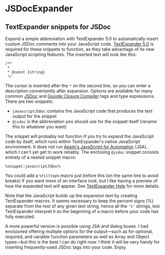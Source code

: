 # JSDocExpander
## TextExpander snippets for JSDoc

Expand a simple abbreviation with TextExpander 5.0 to automatically insert custom JSDoc comments into your JavaScript code. [TextExpander 5.0][1] is required for these snippets to function, as they take advantage of its new JavaScript scripting features. The inserted text will look like this:
```
/**
 * 
 * @const {string} 
 */
```
The cursor is inserted after the `*` on the second line, so you can enter a description conveniently after expansion. Options are available for many common [JSDoc][2] and [Google Closure Compiler][3] tags and type expressions. There are two snippets:

- `javascriptJSDoc` contains the JavaScript code that produces the text output for the snippet
- `@jsdoc` is the abbreviation you should use for the snippet itself (rename this to whatever you want)

The snippet will probably not function if you try to expand the JavaScript code by itself, which runs within TextExpander's native JavaScript environment. It does not run [Apple's JavaScript for Automation][4] (JSA), which I can't yet get to work reliably. The enclosing `@jsdoc` snippet consists entirely of a nested snippet macro:

```
%snippet:javascriptJSDoc%
```

You could add a `%filltop%` macro just before this (on the same line to avoid breaks) if you want more of an interface look, but I like having a preview of how the expanded text will appear. See [TextExpander Help][5] for more details.

Note that the JavaScript builds up the expansion text by creating TextExpander macros. It seems necessary to keep the percent signs (%) separate from the rest of any given text string, hence all the `'%'` strings, lest TextExpander interpret it as the beginning of a macro before your code has fully executed.

A more powerful version is possible using JSA and dialog boxes. I had envisioned offering multiple options for the output—such as for optional, required, and variable function parameters as well as Array and Object types—but this is the best I can do right now. I think it will be very handy for inserting frequently-used JSDoc tags into your code. Enjoy.

[1]:  http://smilesoftware.com/TextExpander/index.html "TextExpander"
[2]: http://usejsdoc.org/index.html "JSDoc"
[3]: https://developers.google.com/closure/compiler/docs/js-for-compiler "Annotating JavaScript for the Closure Compiler"
[4]: https://developer.apple.com/library/mac/releasenotes/InterapplicationCommunication/RN-JavaScriptForAutomation/index.html "JavaScript for Automation Release Notes"
[5]: http://smilesoftware.com/help/TextExpander/index.html "TextExpander Help"